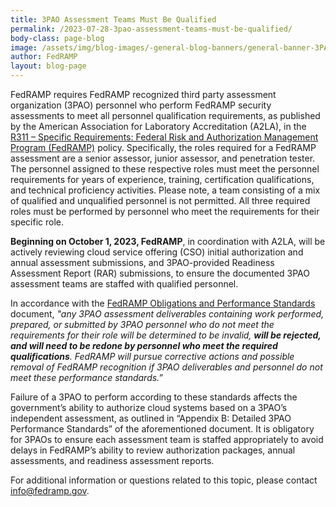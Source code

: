 ```yaml
---
title: 3PAO Assessment Teams Must Be Qualified
permalink: /2023-07-28-3pao-assessment-teams-must-be-qualified/
body-class: page-blog
image: /assets/img/blog-images/-general-blog-banners/general-banner-3PAO.png
author: FedRAMP
layout: blog-page
---
```

FedRAMP requires FedRAMP recognized third party assessment organization (3PAO) personnel who perform FedRAMP security assessments to meet all personnel qualification requirements, as published by the American Association for Laboratory Accreditation (A2LA), in the <a href="https://a2la.qualtraxcloud.com/ShowDocument.aspx?ID=5621" target="_blank" rel="noopener noreferrer">R311 – Specific Requirements: Federal Risk and Authorization Management Program (FedRAMP)</a> policy. Specifically, the roles required for a FedRAMP assessment are a senior assessor, junior assessor, and penetration tester. The personnel assigned to these respective roles must meet the personnel requirements for years of experience, training, certification qualifications, and technical proficiency activities. Please note, a team consisting of a mix of qualified and unqualified personnel is not permitted. All three required roles must be performed by personnel who meet the requirements for their specific role. 

<b>Beginning on October 1, 2023, FedRAMP</b>, in coordination with A2LA, will be actively reviewing cloud service offering (CSO) initial authorization and annual assessment submissions, and 3PAO-provided Readiness Assessment Report (RAR) submissions, to ensure the documented 3PAO assessment teams are staffed with qualified personnel. 

In accordance with the <a href="https://www.fedramp.gov/assets/resources/documents/3PAO_Obligations_and_Performance_Guide.pdf" target="_blank" rel="noopener noreferrer">FedRAMP Obligations and Performance Standards</a> document, *"any 3PAO assessment deliverables containing work performed, prepared, or submitted by 3PAO personnel who do not meet the requirements for their role will be determined to be invalid, <b>will be rejected, and will need to be redone by personnel who meet the required qualifications</b>. FedRAMP will pursue corrective actions and possible removal of FedRAMP recognition if 3PAO deliverables and personnel do not meet these performance standards.”*

Failure of a 3PAO to perform according to these standards affects the government’s ability to authorize cloud systems based on a 3PAO’s independent assessment, as outlined in “Appendix B: Detailed 3PAO Performance Standards” of the aforementioned document. It is obligatory for 3PAOs to ensure each assessment team is staffed appropriately to avoid delays in FedRAMP’s ability to review authorization packages, annual assessments, and readiness assessment reports.  

For additional information or questions related to this topic, please contact <a href="mailto:info@fedramp.gov">info@fedramp.gov</a>.
